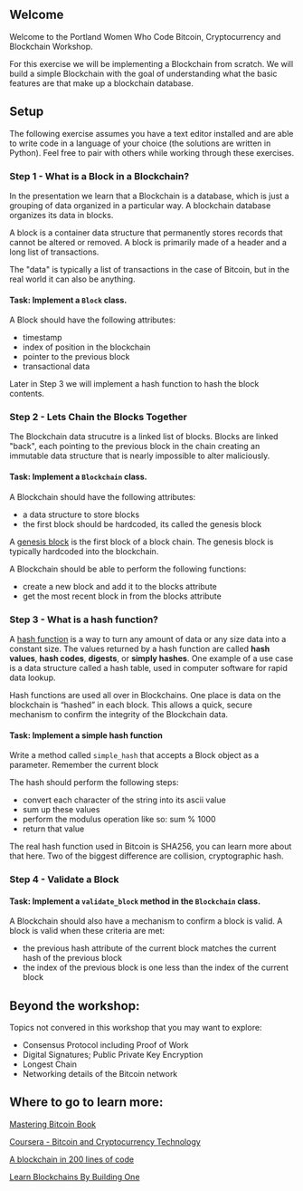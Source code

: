 ## Welcome

Welcome to the Portland Women Who Code Bitcoin, Cryptocurrency and Blockchain Workshop.

For this exercise we will be implementing a Blockchain from scratch. We will build a simple Blockchain with the goal of understanding what the basic features are that make up a blockchain database.

## Setup

The following exercise assumes you have a text editor installed and are able to write code in a language of your choice (the solutions are written in Python).  Feel free to pair with others while working through these exercises.


### Step 1 - What is a Block in a Blockchain?

In the presentation we learn that a Blockchain is a database, which is just a grouping of data organized in a particular way.  A blockchain database organizes its data in blocks.  

A block is a container data structure that permanently stores records that cannot be altered or removed. A block is primarily made of a header and a long list of transactions.

The "data" is typically a list of transactions in the case of Bitcoin, but in the real world it can also be anything.

#### Task: Implement a `Block` class.

A Block should have the following attributes:
* timestamp
* index of position in the blockchain
* pointer to the previous block
* transactional data

Later in Step 3 we will implement a hash function to hash the block contents.


### Step 2 - Lets Chain the Blocks Together

The Blockchain data strucutre is a linked list of blocks.  Blocks are linked "back", each pointing to the previous block in the chain creating an immutable data structure that is nearly impossible to alter maliciously.

#### Task: Implement a `Blockchain` class.

A Blockchain should have the following attributes:
* a data structure to store blocks 
* the first block should be hardcoded, its called the genesis block

A [genesis block](https://en.bitcoin.it/wiki/Genesis_block) is the first block of a block chain. The genesis block is typically hardcoded into the blockchain.

A Blockchain should be able to perform the following functions:
* create a new block and add it to the blocks attribute
* get the most recent block in from the blocks attribute


### Step 3 - What is a hash function?

A [hash function](https://en.wikipedia.org/wiki/Hash_function) is a way to turn any amount of data or any size data into a constant size. The values returned by a hash function are called **hash values**, **hash codes**, **digests**, or **simply hashes**. One example of a use case is a data structure called a hash table, used in computer software for rapid data lookup. 

Hash functions are used all over in Blockchains. One place is data on the blockchain is “hashed” in each block. This allows a quick, secure mechanism to confirm the integrity of the Blockchain data.

#### Task: Implement a simple hash function

Write a method called `simple_hash` that accepts a Block object as a parameter.  Remember the current block

The hash should perform the following steps:
* convert each character of the string into its ascii value
* sum up these values
* perform the modulus operation like so: sum % 1000
* return that value

The real hash function used in Bitcoin is SHA256, you can learn more about that here.
Two of the biggest difference are collision, cryptographic hash.


### Step 4 - Validate a Block

#### Task: Implement a `validate_block` method in the `Blockchain` class.

A Blockchain should also have a mechanism to confirm a block is valid.  A block is valid when these criteria are met:
* the previous hash attribute of the current block matches the current hash of the previous block
* the index of the previous block is one less than the index of the current block


## Beyond the workshop:

Topics not convered in this workshop that you may want to explore:

* Consensus Protocol including Proof of Work
* Digital Signatures; Public Private Key Encryption
* Longest Chain
* Networking details of the Bitcoin network


## Where to go to learn more:

[Mastering Bitcoin Book](http://chimera.labs.oreilly.com/books/1234000001802/index.html)

[Coursera - Bitcoin and Cryptocurrency Technology](https://www.coursera.org/learn/cryptocurrency)

[A blockchain in 200 lines of code](https://medium.com/@lhartikk/a-blockchain-in-200-lines-of-code-963cc1cc0e54)

[Learn Blockchains By Building One](https://hackernoon.com/learn-blockchains-by-building-one-117428612f46)

